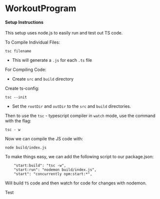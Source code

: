 # WorkoutProgram

#### Setup Instructions

This setup uses node.js to easily run and test out TS code.

To Compile Individual Files:

```
tsc filename
```

- This will generate a `.js` for each `.ts` file

For Compiling Code:

- Create `src` and `build` directory

Create ts-config:

```
tsc --init
```

- Set the `rootDir` and `outDir` to the `src` and `build` directories.

Then to use the `tsc` - typescript compiler in `watch` mode, use the command with the flag:

```
tsc - w
```

Now we can compile the JS code with:

```
node build/index.js
```

To make things easy, we can add the following script to our package.json:

```
    "start:build": "tsc -w",
    "start:run": "nodemon build/index.js",
    "start": "concurrently npm:start:*",
```

Will build `TS` code and then watch for code for changes with nodemon.

Test
